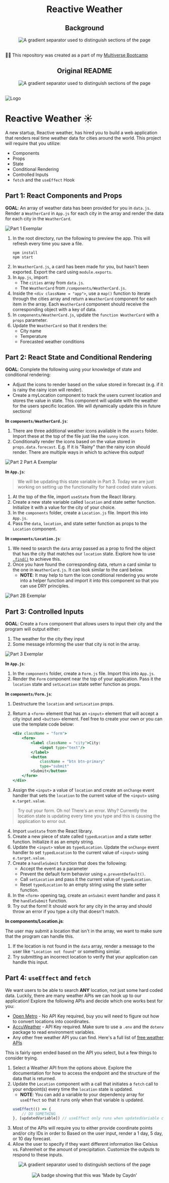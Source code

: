 <h1 align="center">Reactive Weather</h1>
<div align="center">
  <h2>Background</h2>
  <img src="./img/gradient.svg" alt="A gradient separator used to distinguish sections of the page" draggable="false"
    style="max-width: 100%;" title="Gradient Separator">
</div>
<br>
<p>
  👨‍💻 This repository was created as a part of my <a href="https://www.multiverse.io/en-GB/programmes/software-engineering" draggable="false">Multiverse Bootcamp</a>
</p>
<div align="center">
  <h2>Original README</h2>
  <img src="./img/gradient.svg" alt="A gradient separator used to distinguish sections of the page" draggable="false"
    style="max-width: 100%;" title="Gradient Separator">
</div>
<br>
<p>
  <img src="https://user-images.githubusercontent.com/44912347/202244850-18dbf275-11cf-44b5-9500-b2fcb5d44d05.jpg" alt="Logo">

# Reactive Weather ☀️

A new startup, Reactive weather, has hired you to build a web application that renders real time weather data for cities around the world. This project will require that you utilize:
- Components
- Props
- State
- Conditional Rendering
- Controlled Inputs
- `fetch` and the `useEffect` Hook

## Part 1: React Components and Props

**GOAL**: An array of weather data has been provided for you in `data.js`. Render a `WeatherCard` in `App.js` for each city in the array and render the data for each city in the `WeatherCard`.

![Part 1 Exemplar](./exemplars/Part1Exemplar.png)

1. In the root directory, run the following to preview the app. This will refresh every time you save a file. 
    ```shell
    npm install
    npm start
    ```
2. In `WeatherCard.js`, a card has been made for you, but hasn't been exported. Export the card using `module.exports`.
3. In `App.js`, import:
    - The `cities` array from `data.js`.
    - The `WeatherCard` from `/components/WeatherCard.js`.
4. Inside the `<div className = "app">`, use a `map()` function to iterate through the cities array and return a `WeatherCard` component for each item in the array. Each `WeatherCard` component should receive the corresponding object with a key of data.
5. In `components/WeatherCard.js`, update the `function WeatherCard` with a `props` parameter.
6. Update the `WeatherCard` so that it renders the:
    - City name
    - Temperature
    - Forecasted weather conditions

## Part 2: React State and Conditional Rendering

**GOAL**: Complete the following using your knowledge of state and conditional rendering:
- Adjust the icons to render based on the value stored in forecast (e.g. if it is rainy the rainy icon will render).
- Create a myLocation component to track the users current location and stores the value in state. This component will update with the weather for the users specific location. We will dynamically update this in future sections!

**In `components/WeatherCard.js`**:
1. There are three additional weather icons available in the `assets` folder. Import these at the top of the file just like the `sunny` icon.
2. Conditionally render the icons based on the value stored in `props.data.forecast`. E.g. If it is "Rainy" than the rainy icon should render. There are multiple ways in which to achieve this output!

![Part 2 Part A Exemplar](./exemplars/Part2AExemplar.png)

**In `App.js`**:
> We will be updating this state variable in Part 3. Today we are just working on setting up the functionality for hard coded state values.
1. At the top of the file, import `useState` from the React library.
2. Create a new state variable called `location` and state setter function. Initialize it with a value for the city of your choice.
3. In the `components` folder, create a `Location.js` file. Import this into `App.js`.
4. Pass the `data`, `location`, and state setter function as props to the `Location` component.

**In `components/Location.js`**:
1. We need to search the `data` array passed as a prop to find the object that has the city that matches our `location` state. Explore how to use [`.find()`](https://developer.mozilla.org/en-US/docs/Web/JavaScript/Reference/Global_Objects/Array/find) to achieve this.
2. Once you have found the corresponding data, return a card similar to the one in `WeatherCard.js`. It can look similar to the card below.
    - **NOTE**: It may help to turn the icon conditional rendering you wrote into a helper function and import it into this component so that you can use DRY principles.

![Part 2B Exemplar](./exemplars/Part2BExemplar.png)

## Part 3: Controlled Inputs

**GOAL**: Create a `Form` component that allows users to input their city and the program will output either:
1. The weather for the city they input
2. Some message informing the user that city is not in the array.

![Part 3 Exemplar](./exemplars/Part3Exempalr.gif) 

**In `App.js`**:
1. In the `components` folder, create a `Form.js` file. Import this into `App.js`.
2. Render the `Form` component near the top of your application. Pass it the `location` state and `setLocation` state setter function as props.

**In `components/Form.js`**:
1. Destructure the `location` and `setLocation` props.
2. Return a `<form>` element that has an `<input>` element that will accept a city input and `<button>` element. Feel free to create your own or you can use the template code below:

    ```jsx
    <div className = "form">
        <form>
            <label className = "city">City:
                <input type="text"/>
            </label>
            <button 
                className = "btn btn-primary" 
                type="submit"
            >Submit</button>
        </form>
    </div>
    ```

3. Assign the `<input>` a value of `location` and create an `onChange` event handler that sets the `location` to the current value of the `<input>` using `e.target.value`.

> Try out your form. Oh no! There's an error. Why? Currently the location state is updating every time you type and this is causing the application to error out.

4. Import `useState` from the React library.
5. Create a new piece of state called `typedLocation` and a state setter function. Initialize it as an empty string.
6. Update the `<input>` value as `typedLocation`. Update the `onChange` event handler to set `typedLocation` to the current value of `<input>` using `e.target.value`.
7. Create a `handleSubmit` function that does the following:
    - Accept the event as a parameter
    - Prevent the default form behavior using `e.preventDefault()`.
    - Call `setLocation` and pass it the current value of `typedLocation`.
    - Reset `typedLocation` to an empty string using the state setter function.
8. In the `<form>` opening tag, create an `onSubmit` event handler and pass it the `handleSubmit` function. 
9. Try out the form! It should work for any city in the array and should throw an error if you type a city that doesn't match.

**In components/Location.js**:

The user may submit a location that isn't in the array, we want to make sure that the program can handle this.
1. If the location is not found in the `data` array, render a message to the user like `"Location not found"` or something similar.
2. Try submitting an incorrect location to verify that your application can handle this input.

## Part 4: `useEffect` and `fetch`

We want users to be able to search **ANY** location, not just some hard coded data. Luckily, there are many weather APIs we can hook up to our application! Explore the following APIs and decide which one works best for you:
- [Open Metro](https://open-meteo.com/en/docs) - No API Key required, buy you will need to figure out how to convert locations into coordinates.
- [AccuWeather](https://developer.accuweather.com/) - API Key required. Make sure to use a `.env` and the `dotenv` package to read environment variables.
- Any other free weather API you can find. Here's a full list of [free weather APIs](https://github.com/public-apis/public-apis#weather)

This is fairly open ended based on the API you select, but a few things to consider trying.
1. Select a Weather API from the options above. Explore the documentation for how to access the endpoint and the structure of the data that is returned.
2. Update the `Location` component with a call that initiates a `fetch` call to your endpoint(s) every time the `location` state is updated.
    - **NOTE**: You can add a variable to your dependency array for `useEffect` so that it runs only when that variable is updated.
    ```js
    useEffect(() => {
        // DO SOMETHING
    }, [updatedVariable]) // useEffect only runs when updatedVariable changes.
    ```
3. Most of the APIs will require you to either provide coordinate points and/or city IDs in order to Based on the user input, render a 1 day, 5 day, or 10 day forecast.
4. Allow the user to specify if they want different information like Celsius vs. Fahrenheit or the amount of precipitation. Customize the outputs to respond to these inputs. 
</p>
<div align="center">
  <img src="./img/gradient.svg" alt="A gradient separator used to distinguish sections of the page" draggable="false"
    style="max-width: 100%;" title="Gradient Separator">
</div>
<br>
<div align="center">
  <img src="./img/madebycaydn.svg" alt="A badge showing that this was 'Made by Caydn'" draggable="false"
    title="Made by Caydn">
</div>